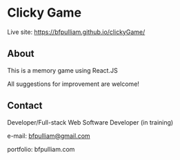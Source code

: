 # Clicky Game

Live site:  https://bfpulliam.github.io/clickyGame/

## About

This is a memory game using React.JS

All suggestions for improvement are welcome!


## Contact
Developer/Full-stack Web Software Developer (in training)

e-mail: bfpulliam@gmail.com

portfolio: bfpulliam.com

